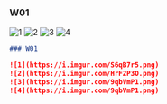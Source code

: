 ### W01

![1](https://i.imgur.com/S6qB7r5.png)
![2](https://i.imgur.com/HrF2P3O.png)
![3](https://i.imgur.com/9qbVmP1.png)
![4](https://i.imgur.com/9qbVmP1.png)

```markdown
### W01

![1](https://i.imgur.com/S6qB7r5.png)
![2](https://i.imgur.com/HrF2P3O.png)
![3](https://i.imgur.com/9qbVmP1.png)
![4](https://i.imgur.com/9qbVmP1.png)
```
